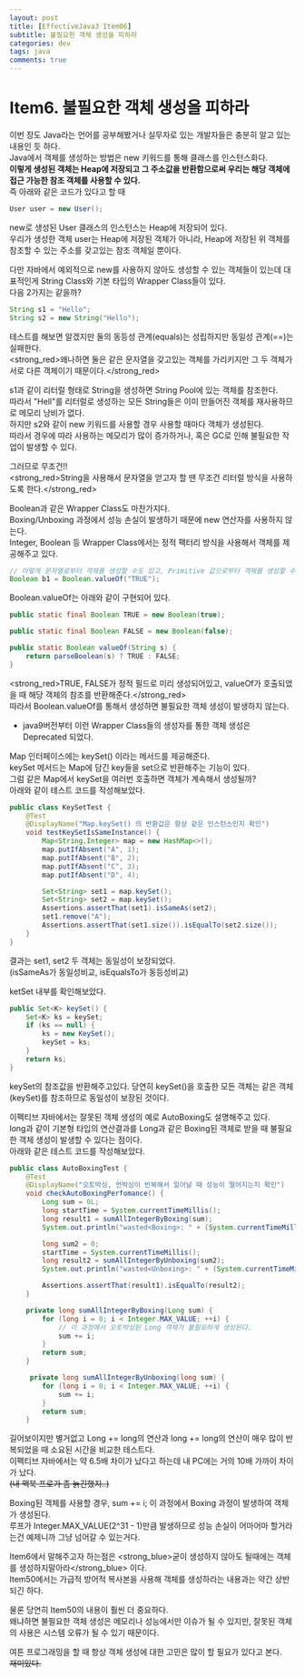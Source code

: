 ```yaml
---
layout: post
title: [EffectiveJava3 Item06]
subtitle: 불필요한 객체 생성을 피하라
categories: dev
tags: java
comments: true
---
```


# Item6. 불필요한 객체 생성을 피하라  

이번 장도 Java라는 언어를 공부해봤거나 실무자로 있는 개발자들은 충분히 알고 있는 내용인 듯 하다.  
Java에서 객체를 생성하는 방법은 new 키워드를 통해 클래스를 인스턴스화다.  
__이렇게 생성된 객체는 Heap에 저장되고 그 주소값을 반환함으로써 우리는 해당 객체에 접근 가능한 참조 객체를 사용할 수 있다.__  
즉 아래와 같은 코드가 있다고 할 때  
```java
User user = new User();
```  
new로 생성된 User 클래스의 인스턴스는 Heap에 저장되어 있다.  
우리가 생성한 객체 user는 Heap에 저장된 객체가 아니라, Heap에 저장된 위 객체를 참조할 수 있는 주소를 갖고있는 참조 객체일 뿐이다.  

다만 자바에서 예외적으로 new를 사용하지 않아도 생성할 수 있는 객체들이 있는데 대표적인게 String Class와 기본 타입의 Wrapper Class들이 있다.  
다음 2가지는 같을까?  
```java
String s1 = "Hello";
String s2 = new String("Hello");
```  
테스트를 해보면 알겠지만 둘의 동등성 관계(equals)는 성립하지만 동일성 관계(==)는 실패한다.  
<strong_red>왜나하면 둘은 같은 문자열을 갖고있는 객체를 가리키지만 그 두 객체가 서로 다른 객체이기 때문이다.</strong_red>  

s1과 같이 리터럴 형태로 String을 생성하면 String Pool에 있는 객체를 참조한다.  
따라서 "Hell"를 리터럴로 생성하는 모든 String들은 이미 만들어진 객체를 재사용하므로 메모리 낭비가 없다.  
하지만 s2와 같이 new 키워드를 사용할 경우 사용할 때마다 객체가 생성된다.  
따라서 경우에 따라 사용하는 메모리가 많이 증가하거나, 혹은 GC로 인해 불필요한 작업이 발생할 수 있다.  

그러므로 무조건!!  
<strong_red>String을 사용해서 문자열을 얻고자 할 땐 무조건 리터럴 방식을 사용하도록 한다.</strong_red>

Boolean과 같은 Wrapper Class도 마찬가지다.  
Boxing/Unboxing 과정에서 성능 손실이 발생하기 때문에 new 연산자를 사용하지 않는다.  
Integer, Boolean 등 Wrapper Class에서는 정적 팩터리 방식을 사용해서 객체를 제공해주고 있다.  
```java
// 이렇게 문자열로부터 객체를 생성할 수도 있고, Primitive 값으로부터 객체를 생성할 수도 있다.
Boolean b1 = Boolean.valueOf("TRUE");
```  

Boolean.valueOf는 아래와 같이 구현되어 있다.  
```java
public static final Boolean TRUE = new Boolean(true);

public static final Boolean FALSE = new Boolean(false);

public static Boolean valueOf(String s) {
    return parseBoolean(s) ? TRUE : FALSE;
}
```  
<strong_red>TRUE, FALSE가 정적 필드로 미리 생성되어있고, valueOf가 호출되었을 때 해당 객체의 참조를 반환해준다.</strong_red>  
따라서 Boolean.valueOf를 통해서 생성하면 불필요한 객체 생성이 발생하지 않는다.  
* java9버전부터 이런 Wrapper Class들의 생성자를 통한 객체 생성은 Deprecated 되었다.  

Map 인터페이스에는 keySet() 이라는 메서드를 제공해준다.  
keySet 메서드는 Map에 담긴 key들을 set으로 반환해주는 기능이 있다.  
그럼 같은 Map에서 keySet을 여러번 호출하면 객체가 계속해서 생성될까?  
아래와 같이 테스트 코드를 작성해보았다.  
```java
public class KeySetTest {
    @Test
    @DisplayName("Map.keySet() 의 반환값은 항상 같은 인스턴스인지 확인")
    void testKeySetIsSameInstance() {
        Map<String,Integer> map = new HashMap<>();
        map.putIfAbsent("A", 1);
        map.putIfAbsent("B", 2);
        map.putIfAbsent("C", 3);
        map.putIfAbsent("D", 4);

        Set<String> set1 = map.keySet();
        Set<String> set2 = map.keySet();
        Assertions.assertThat(set1).isSameAs(set2);
        set1.remove("A");
        Assertions.assertThat(set1.size()).isEqualTo(set2.size());
    }
}
```  

결과는 set1, set2 두 객체는 동일성이 보장되었다.  
(isSameAs가 동일성비교, isEqualsTo가 동등성비교)  

ketSet 내부를 확인해보았다.  
```java
public Set<K> keySet() {
    Set<K> ks = keySet;
    if (ks == null) {
        ks = new KeySet();
        keySet = ks;
    }
    return ks;
}
```  

keySet의 참조값을 반환해주고있다. 당연히 keySet()을 호출한 모든 객체는 같은 객체(keySet)를 참조하므로 동일성이 보장된 것이다.  

이펙티브 자바에서는 잘못된 객체 생성의 예로 AutoBoxing도 설명해주고 있다.  
long과 같이 기본형 타입의 연산결과를 Long과 같은 Boxing된 객체로 받을 때 불필요한 객체 생성이 발생할 수 있다는 점이다.  
아래와 같은 테스트 코드를 작성해보았다.  
```java
public class AutoBoxingTest {
    @Test
    @DisplayName("오토박싱, 언박싱이 반복해서 일어날 때 성능이 떨어지는지 확인")
    void checkAutoBoxingPerfomance() {
        Long sum = 0L;
        long startTime = System.currentTimeMillis();
        long result1 = sumAllIntegerByBoxing(sum);
        System.out.println("wasted<Boxing>: " + (System.currentTimeMillis() - startTime));

        long sum2 = 0;
        startTime = System.currentTimeMillis();
        long result2 = sumAllIntegerByUnboxing(sum2);
        System.out.println("wasted<Unboxing>: " + (System.currentTimeMillis() - startTime));

        Assertions.assertThat(result1).isEqualTo(result2);
    }

    private long sumAllIntegerByBoxing(Long sum) {
        for (long i = 0; i < Integer.MAX_VALUE; ++i) {
            // 이 과정에서 오토박싱된 Long 객체가 불필요하게 생성된다.
            sum += i;
        }
        return sum;
    }

     private long sumAllIntegerByUnboxing(long sum) {
        for (long i = 0; i < Integer.MAX_VALUE; ++i) {
            sum += i;
        }
        return sum;
    }
```  

길어보이지만 별거없고 Long += long의 연산과 long += long의 연산이 매우 많이 반복되었을 때 소요된 시간을 비교한 테스트다.  
이펙티브 자바에서는 약 6.5배 차이가 났다고 하는데 내 PC에는 거의 10배 가까이 차이가 났다.  
~~(내 맥북 프로가 좀 늙긴했지..)~~  

Boxing된 객체를 사용할 경우, sum += i; 이 과정에서 Boxing 과정이 발생하여 객체가 생성된다.  
루프가 Integer.MAX_VALUE(2^31 - 1)만큼 발생하므로 성능 손실이 어마어마 할거라는건 예제니까 그냥 넘어갈 수 있는거다.  

Item6에서 말해주고자 하는점은 <strong_blue>굳이 생성하지 않아도 될때에는 객체를 생성하지말아라</strong_blue> 이다.  
Item50에서는 가급적 방어적 복사본을 사용해 객체를 생성하라는 내용과는 약간 상반되긴 하다.  

물론 당연히 Item50의 내용이 훨씬 더 중요하다.  
왜냐하면 불필요한 객체 생성은 메모리나 성능에서만 이슈가 될 수 있지만, 잘못된 객체의 사용은 시스템 오류가 될 수 있기 때문이다.  

여튼 프로그래밍을 할 때 항상 객체 생성에 대한 고민은 많이 할 필요가 있다고 본다.  
~~재미있다.~~  
